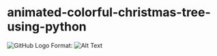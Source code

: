 # animated-colorful-christmas-tree-using-python

![GitHub Logo](/images/logo.png)
Format: ![Alt Text](url)
